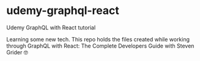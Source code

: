# udemy-graphql-react
Udemy GraphQL with React tutorial 

Learning some new tech. This repo holds the files created while working through 
GraphQL with React: The Complete Developers Guide with Steven Grider 🤓
